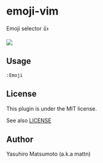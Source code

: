 # emoji-vim

Emoji selector :+1:

![](http://go-gyazo.appspot.com/b3f2ccec62d08903.png)

## Usage

    :Emoji


## License

This plugin is under the MIT license.

See also [LICENSE](https://github.com/arvida/emoji-cheat-sheet.com/blob/master/LICENSE)

## Author

Yasuhiro Matsumoto (a.k.a mattn)
